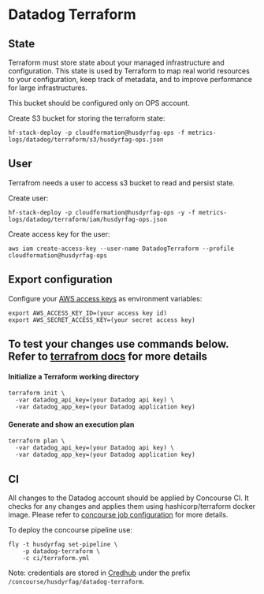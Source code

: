 # Datadog Terraform

## State
Terraform must store state about your managed infrastructure and configuration. 
This state is used by Terraform to map real world resources to your configuration, 
keep track of metadata, and to improve performance for large infrastructures.

This bucket should be configured only on OPS account.

Create S3 bucket for storing the terraform state:
```
hf-stack-deploy -p cloudformation@husdyrfag-ops -f metrics-logs/datadog/terraform/s3/husdyrfag-ops.json
```

## User
Terrafrom needs a user to access s3 bucket to read and persist state.

Create user:
```
hf-stack-deploy -p cloudformation@husdyrfag-ops -y -f metrics-logs/datadog/terraform/iam/husdyrfag-ops.json
```

Create access key for the user:
```
aws iam create-access-key --user-name DatadogTerraform --profile cloudformation@husdyrfag-ops
```

## Export configuration
Configure your [AWS access keys](http://docs.aws.amazon.com/general/latest/gr/aws-sec-cred-types.html#access-keys-and-secret-access-keys) as 
environment variables:
```
export AWS_ACCESS_KEY_ID=(your access key id)
export AWS_SECRET_ACCESS_KEY=(your secret access key)
```

## To test your changes use commands below. Refer to [terrafrom docs](https://www.terraform.io/docs/commands/init.html) for more details

#### Initialize a Terraform working directory
```
terraform init \
  -var datadog_api_key=(your Datadog api key) \
  -var datadog_app_key=(your Datadog application key)
```

#### Generate and show an execution plan
```
terraform plan \
  -var datadog_api_key=(your Datadog api key) \
  -var datadog_app_key=(your Datadog application key)
```

## CI

All changes to the Datadog account should be applied by Concourse CI. It checks
for any changes and applies them using hashicorp/terraform docker image. Please
refer to [concourse job configuration](./ci/terraform.yml) for more details.

To deploy the concourse pipeline use:

```
fly -t husdyrfag set-pipeline \
    -p datadog-terraform \
    -c ci/terraform.yml
```

Note: credentials are stored in
[Credhub](https://github.com/TINE-SA/tine-cloud-pipelines#credhub) under the prefix
`/concourse/husdyrfag/datadog-terraform`.

